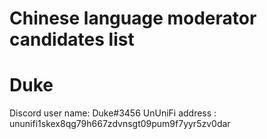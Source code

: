 # Chinese language moderator candidates list

# Duke
Discord user name: Duke#3456
UnUniFi address : ununifi1skex8qg79h667zdvnsgt09pum9f7yyr5zv0dar
